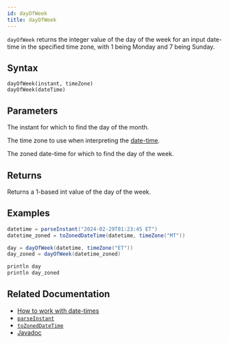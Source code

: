 ```yaml
---
id: dayOfWeek
title: dayOfWeek
---
```


`dayOfWeek` returns the integer value of the day of the week for an input date-time in the specified time zone, with 1 being Monday and 7 being Sunday.

## Syntax

```
dayOfWeek(instant, timeZone)
dayOfWeek(dateTime)
```

## Parameters

<ParamTable>
<Param name="instant" type="Instant">

The instant for which to find the day of the month.

</Param>
<Param name="timeZone" type="TimeZone">

The time zone to use when interpreting the [date-time](../../query-language/types/date-time.md).

</Param>
<Param name="dateTime" type="ZonedDateTime">

The zoned date-time for which to find the day of the week.

</Param>
</ParamTable>

## Returns

Returns a 1-based int value of the day of the week.

## Examples

```groovy order=null
datetime = parseInstant("2024-02-29T01:23:45 ET")
datetime_zoned = toZonedDateTime(datetime, timeZone("MT"))

day = dayOfWeek(datetime, timeZone("ET"))
day_zoned = dayOfWeek(datetime_zoned)

println day
println day_zoned
```

## Related Documentation

- [How to work with date-times](../../../how-to-guides/work-with-date-time.md)
- [`parseInstant`](./parseInstant.md)
- [`toZonedDateTime`](./toZonedDateTime.md)
- [Javadoc](<https://deephaven.io/core/javadoc/io/deephaven/time/DateTimeUtils.html#dayOfWeek(java.time.Instant,java.time.ZoneId)>)

